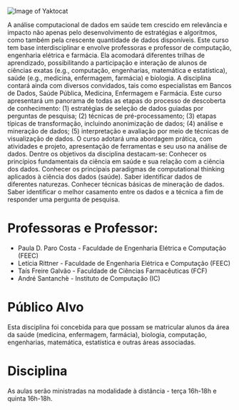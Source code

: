 ![Image of Yaktocat](https://www.canva.com/design/DAESjnn7Y54/QuMpN16ywKIMf2TBLR2i-Q/watch?utm_content=DAESjnn7Y54&utm_campaign=designshare&utm_medium=link&utm_source=publishsharelink)

A análise computacional de dados em saúde tem crescido em relevância e impacto não apenas pelo desenvolvimento de estratégias e algoritmos, como também pela crescente quantidade de dados disponíveis.
Este curso tem base interdisciplinar e envolve professoras e professor de computação, engenharia elétrica e farmácia. Ela acomodará diferentes trilhas de aprendizado, possibilitando a participação e interação de alunos de ciências exatas (e.g., computação, engenharias, matemática e estatística), saúde (e.g., medicina, enfermagem, farmácia) e biologia. A disciplina contará ainda com diversos convidados, tais como especialistas em Bancos de Dados, Saúde Pública, Medicina, Enfermagem e Farmácia. 
Este curso apresentará um panorama de todas as etapas do processo de descoberta de conhecimento: (1) estratégias de seleção de dados guiadas por perguntas de pesquisa; (2) técnicas de pré-processamento; (3) etapas típicas de transformação, incluindo anonimização de dados; (4) análise e mineração de dados; (5) interpretação e avaliação por meio de técnicas de visualização de dados. O curso adotará uma abordagem prática, com atividades e projeto, apresentação de ferramentas e seu uso na análise de dados.
Dentre os objetivos da disciplina destacam-se:
Conhecer os princípios fundamentais da ciência em saúde e sua relação com a ciência dos dados.
Conhecer os principais paradigmas de computational thinking aplicados à ciência dos dados (saúde).
Saber identificar dados de diferentes naturezas.
Conhecer técnicas básicas de mineração de dados.
Saber identificar o melhor casamento entre os dados e a técnica a fim de responder uma pergunta de pesquisa.

# Professoras e Professor:
* Paula D. Paro Costa - Faculdade de Engenharia Elétrica e Computação (FEEC)
* Letícia Rittner - Faculdade de Engenharia Elétrica e Computação (FEEC)
* Taís Freire Galvão - Faculdade de Ciências Farmacêuticas (FCF)
* André Santanchè - Instituto de Computação (IC)

# Público Alvo
Esta disciplina foi concebida para que possam se matricular alunos da área da saúde (medicina, enfermagem, farmácia), biologia, computação, engenharias, matemática, estatística e outras áreas associadas.

# Disciplina

As aulas serão ministradas na modalidade à distância - terça 16h-18h e quinta 16h-18h.
